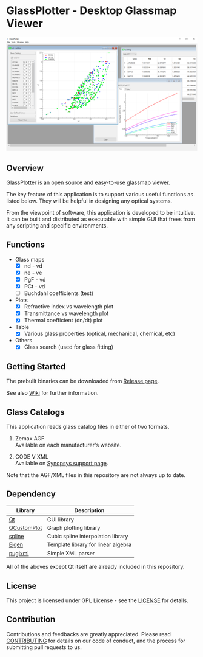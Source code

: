 # GlassPlotter - Desktop Glassmap Viewer

![MDI](image/Screenshot_MDI.png)

## Overview
GlassPlotter is an open source and easy-to-use glassmap viewer.  

The key feature of this application is to support various useful functions as listed below. They will be helpful in designing any optical systems.

From the viewpoint of software, this application is developed to be intuitive. It can be built and distributed as executable with simple GUI that frees from any scripting and specific environments.  

## Functions
- Glass maps
  - [x] nd - vd
  - [x] ne - ve
  - [x] PgF - vd
  - [x] PCt - vd
  - [ ] Buchdahl coefficients (test)
- Plots
  - [x] Refractive index vs wavelength plot
  - [x] Transmittance vs wavelength plot
  - [x] Thermal coefficient (dn/dt) plot
- Table
  - [x] Various glass properties (optical, mechanical, chemical, etc)
- Others
  - [x] Glass search (used for glass fitting)

## Getting Started 
The prebuilt binaries can be downloaded from [Release page](https://github.com/heterophyllus/glassplotter/releases/latest).

See also [Wiki](https://github.com/heterophyllus/glassplotter/wiki) for further information.

## Glass Catalogs
This application reads glass catalog files in either of two formats.

1. Zemax AGF  
   Available on each manufacturer's website. 

2. CODE V XML  
   Available on [Synopsys support page](https://www.synopsys.com/optical-solutions/support/support-glass-catalog.html).

Note that the AGF/XML files in this repository are not always up to date.

## Dependency

|Library|Description|
|---|---|
|[Qt](https://www.qt.io)|GUI library|
|[QCustomPlot](https://www.qcustomplot.com)|Graph plotting library|
|[spline](https://github.com/ttk592/spline)|Cubic spline interpolation library|
|[Eigen](http://eigen.tuxfamily.org/index.php?title=Main_Page) | Template library for linear algebra|
|[pugixml](https://github.com/zeux/pugixml)|Simple XML parser|


All of the aboves except Qt itself are already included in this repository.

## License
This project is licensed under GPL License - see the [LICENSE](LICENSE.md) for details.

## Contribution
Contributions and feedbacks are greatly appreciated.
Please read [CONTRIBUTING](CONTRIBUTING.md) for details on our code of conduct, and the process for submitting pull requests to us.

